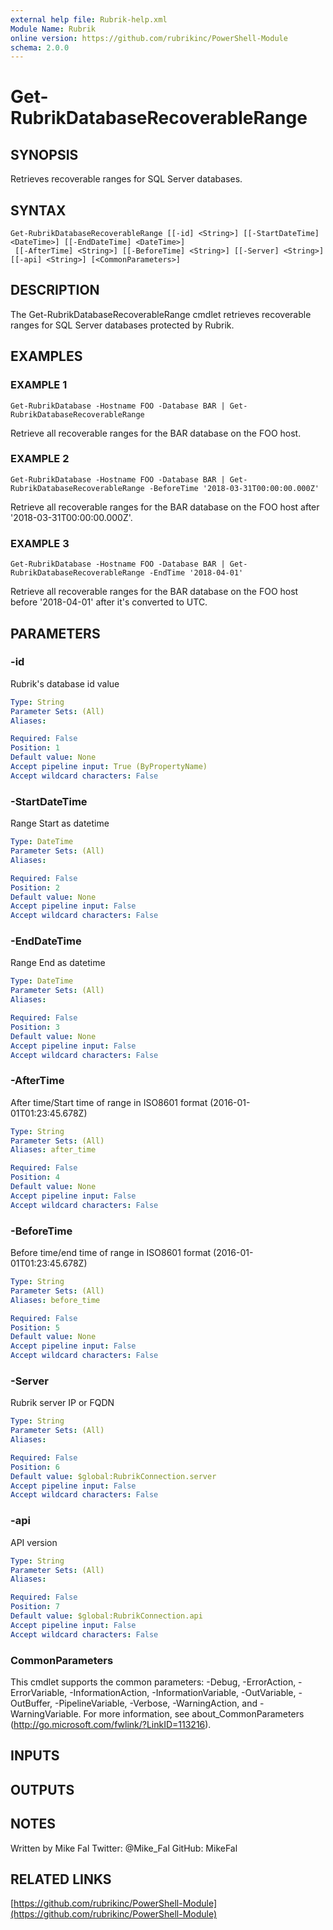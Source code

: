 ```yaml
---
external help file: Rubrik-help.xml
Module Name: Rubrik
online version: https://github.com/rubrikinc/PowerShell-Module
schema: 2.0.0
---
```


# Get-RubrikDatabaseRecoverableRange

## SYNOPSIS
Retrieves recoverable ranges for SQL Server databases.

## SYNTAX

```
Get-RubrikDatabaseRecoverableRange [[-id] <String>] [[-StartDateTime] <DateTime>] [[-EndDateTime] <DateTime>]
 [[-AfterTime] <String>] [[-BeforeTime] <String>] [[-Server] <String>] [[-api] <String>] [<CommonParameters>]
```

## DESCRIPTION
The Get-RubrikDatabaseRecoverableRange cmdlet retrieves recoverable ranges for
SQL Server databases protected by Rubrik.

## EXAMPLES

### EXAMPLE 1
```
Get-RubrikDatabase -Hostname FOO -Database BAR | Get-RubrikDatabaseRecoverableRange
```

Retrieve all recoverable ranges for the BAR database on the FOO host.

### EXAMPLE 2
```
Get-RubrikDatabase -Hostname FOO -Database BAR | Get-RubrikDatabaseRecoverableRange -BeforeTime '2018-03-31T00:00:00.000Z'
```

Retrieve all recoverable ranges for the BAR database on the FOO host after '2018-03-31T00:00:00.000Z'.

### EXAMPLE 3
```
Get-RubrikDatabase -Hostname FOO -Database BAR | Get-RubrikDatabaseRecoverableRange -EndTime '2018-04-01'
```

Retrieve all recoverable ranges for the BAR database on the FOO host before '2018-04-01' after it's converted to UTC.

## PARAMETERS

### -id
Rubrik's database id value

```yaml
Type: String
Parameter Sets: (All)
Aliases:

Required: False
Position: 1
Default value: None
Accept pipeline input: True (ByPropertyName)
Accept wildcard characters: False
```

### -StartDateTime
Range Start as datetime

```yaml
Type: DateTime
Parameter Sets: (All)
Aliases:

Required: False
Position: 2
Default value: None
Accept pipeline input: False
Accept wildcard characters: False
```

### -EndDateTime
Range End as datetime

```yaml
Type: DateTime
Parameter Sets: (All)
Aliases:

Required: False
Position: 3
Default value: None
Accept pipeline input: False
Accept wildcard characters: False
```

### -AfterTime
After time/Start time of range in ISO8601 format (2016-01-01T01:23:45.678Z)

```yaml
Type: String
Parameter Sets: (All)
Aliases: after_time

Required: False
Position: 4
Default value: None
Accept pipeline input: False
Accept wildcard characters: False
```

### -BeforeTime
Before time/end time of range in ISO8601 format (2016-01-01T01:23:45.678Z)

```yaml
Type: String
Parameter Sets: (All)
Aliases: before_time

Required: False
Position: 5
Default value: None
Accept pipeline input: False
Accept wildcard characters: False
```

### -Server
Rubrik server IP or FQDN

```yaml
Type: String
Parameter Sets: (All)
Aliases:

Required: False
Position: 6
Default value: $global:RubrikConnection.server
Accept pipeline input: False
Accept wildcard characters: False
```

### -api
API version

```yaml
Type: String
Parameter Sets: (All)
Aliases:

Required: False
Position: 7
Default value: $global:RubrikConnection.api
Accept pipeline input: False
Accept wildcard characters: False
```

### CommonParameters
This cmdlet supports the common parameters: -Debug, -ErrorAction, -ErrorVariable, -InformationAction, -InformationVariable, -OutVariable, -OutBuffer, -PipelineVariable, -Verbose, -WarningAction, and -WarningVariable.
For more information, see about_CommonParameters (http://go.microsoft.com/fwlink/?LinkID=113216).

## INPUTS

## OUTPUTS

## NOTES
Written by Mike Fal
Twitter: @Mike_Fal
GitHub: MikeFal

## RELATED LINKS

[https://github.com/rubrikinc/PowerShell-Module](https://github.com/rubrikinc/PowerShell-Module)

